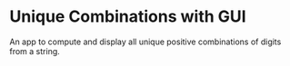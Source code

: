 # Unique Combinations with GUI
An app to compute and display all unique positive combinations of digits from a string.

